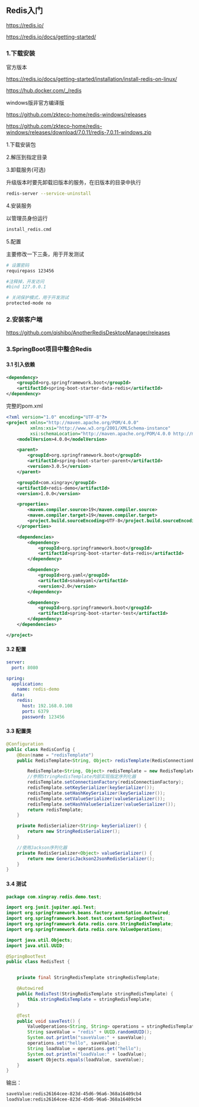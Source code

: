 ## Redis入门

https://redis.io/

https://redis.io/docs/getting-started/



### 1.下载安装

官方版本

https://redis.io/docs/getting-started/installation/install-redis-on-linux/

https://hub.docker.com/_/redis



windows版非官方编译版

https://github.com/zkteco-home/redis-windows/releases

https://github.com/zkteco-home/redis-windows/releases/download/7.0.11/redis-7.0.11-windows.zip

1.下载安装包

2.解压到指定目录

3.卸载服务(可选)

升级版本时要先卸载旧版本的服务，在旧版本的目录中执行

```bash
redis-server --service-uninstall
```

4.安装服务

以管理员身份运行

```bash
install_redis.cmd
```

5.配置

主要修改一下三条，用于开发测试

```bash
# 设置密码
requirepass 123456 

#注释掉，开发访问
#bind 127.0.0.1

# 关闭保护模式，用于开发测试
protected-mode no
```



### 2.安装客户端

https://github.com/qishibo/AnotherRedisDesktopManager/releases



### 3.SpringBoot项目中整合Redis



#### 3.1 引入依赖

```xml
<dependency>
    <groupId>org.springframework.boot</groupId>
    <artifactId>spring-boot-starter-data-redis</artifactId>
</dependency>
```

完整的pom.xml

```xml
<?xml version="1.0" encoding="UTF-8"?>
<project xmlns="http://maven.apache.org/POM/4.0.0"
         xmlns:xsi="http://www.w3.org/2001/XMLSchema-instance"
         xsi:schemaLocation="http://maven.apache.org/POM/4.0.0 http://maven.apache.org/xsd/maven-4.0.0.xsd">
    <modelVersion>4.0.0</modelVersion>

    <parent>
        <groupId>org.springframework.boot</groupId>
        <artifactId>spring-boot-starter-parent</artifactId>
        <version>3.0.5</version>
    </parent>

    <groupId>com.xingray</groupId>
    <artifactId>redis-demo</artifactId>
    <version>1.0.0</version>

    <properties>
        <maven.compiler.source>19</maven.compiler.source>
        <maven.compiler.target>19</maven.compiler.target>
        <project.build.sourceEncoding>UTF-8</project.build.sourceEncoding>
    </properties>

    <dependencies>
        <dependency>
            <groupId>org.springframework.boot</groupId>
            <artifactId>spring-boot-starter-data-redis</artifactId>
        </dependency>

        <dependency>
            <groupId>org.yaml</groupId>
            <artifactId>snakeyaml</artifactId>
            <version>2.0</version>
        </dependency>

        <dependency>
            <groupId>org.springframework.boot</groupId>
            <artifactId>spring-boot-starter-test</artifactId>
        </dependency>
    </dependencies>

</project>
```



#### 3.2 配置

```yaml
server:
  port: 8080

spring:
  application:
    name: redis-demo
  data:
    redis:
      host: 192.168.0.108
      port: 6379
      password: 123456
```



#### 3.3 配置类

```java
@Configuration
public class RedisConfig {
    @Bean(name = "redisTemplate")
    public RedisTemplate<String, Object> redisTemplate(RedisConnectionFactory redisConnectionFactory) {

        RedisTemplate<String, Object> redisTemplate = new RedisTemplate<>();
        //参照StringRedisTemplate内部实现指定序列化器
        redisTemplate.setConnectionFactory(redisConnectionFactory);
        redisTemplate.setKeySerializer(keySerializer());
        redisTemplate.setHashKeySerializer(keySerializer());
        redisTemplate.setValueSerializer(valueSerializer());
        redisTemplate.setHashValueSerializer(valueSerializer());
        return redisTemplate;
    }

    private RedisSerializer<String> keySerializer() {
        return new StringRedisSerializer();
    }

    //使用Jackson序列化器
    private RedisSerializer<Object> valueSerializer() {
        return new GenericJackson2JsonRedisSerializer();
    }
}
```



#### 3.4 测试

```java
package com.xingray.redis.demo.test;

import org.junit.jupiter.api.Test;
import org.springframework.beans.factory.annotation.Autowired;
import org.springframework.boot.test.context.SpringBootTest;
import org.springframework.data.redis.core.StringRedisTemplate;
import org.springframework.data.redis.core.ValueOperations;

import java.util.Objects;
import java.util.UUID;

@SpringBootTest
public class RedisTest {


    private final StringRedisTemplate stringRedisTemplate;

    @Autowired
    public RedisTest(StringRedisTemplate stringRedisTemplate) {
        this.stringRedisTemplate = stringRedisTemplate;
    }

    @Test
    public void saveTest() {
        ValueOperations<String, String> operations = stringRedisTemplate.opsForValue();
        String saveValue = "redis" + UUID.randomUUID();
        System.out.println("saveValue:" + saveValue);
        operations.set("hello", saveValue);
        String loadValue = operations.get("hello");
        System.out.println("loadValue:" + loadValue);
        assert Objects.equals(loadValue, saveValue);
    }
}
```

输出：

```bash
saveValue:redis26164cee-823d-45d6-96a6-368a16409cb4
loadValue:redis26164cee-823d-45d6-96a6-368a16409cb4
```

